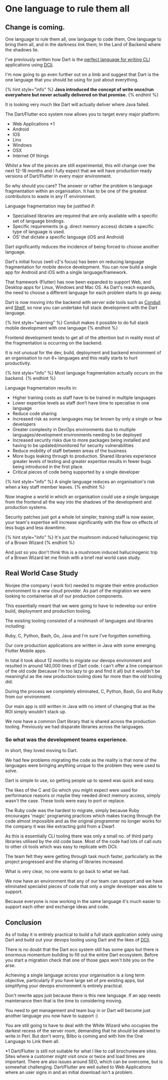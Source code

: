 # One language to rule them all

## Change is coming. 

One language to rule them all, one language to code them, One language to bring them all, and in the darkness link them; In the Land of Backend where the shadows lie.

I've previously written how Dart is the [perfect language for writing CLI](dart-the-perfect-cli-language.md) applications using [DCli](https://pub.dev/packages/dcli).

I'm now going to go even further out on a limb and suggest that Dart is the one language that you should be using for just about everything.

{% hint style="info" %}
**Java introduced the concept of write once/run everywhere but never actually delivered on that promise.**
{% endhint %}

It is looking very much like Dart will actually deliver where Java failed.

The Dart/Flutter eco system now allows you to target every major platform:

* Web Applications \*1
* Android
* IOS
* Linx
* Windows
* OSX
* Internet Of things

Whilst a few of the pieces are still experimental, this will change over the next 12-18 months and I fully expect that we will have production ready versions of Dart/Flutter in every major environment.

So why should you care? The answer or rather the problem is language fragmentation within an organisation. It has to be one of the greatest contributors to waste in any IT environment.

Language fragmentation may be justified if:

* Specialised libraries are required that are only available with a specific set of language bindings.
* Specific requirements \(e.g. direct memory access\) dictate a specific type of language is used.
* OS' that dictate a specific language \(iOS and Android\)

Dart significantly reduces the incidence of being forced to choose another language.

Dart's initial focus \(well v2's focus\) has been on reducing language fragmentation for mobile device development. You can now build a single app for Android and iOS with a single language/framework.

That framework \(Flutter\) has now been expanded to support Web,  and Desktop apps for Linux, Windows and Mac OS.  As Dart's reach expands, the need to choose a different language for each problem starts to go away. 

Dart is now moving into the backend with server side tools such as [Conduit](https://pub.dev/packages/conduit) and [Shelf](https://pub.dev/packages/shelf), so now you can undertake full stack development with the Dart language.

{% hint style="warning" %}
Conduit makes it possible to do full stack mobile development with one language
{% endhint %}

Frontend development tends to get all of the attention but in reality most of the fragmentation is occurring on the backend.

It is not unusual for the dev, build, deployment and backend environment of an organisation to run 6+ languages and this really starts to hurt productivity.

{% hint style="info" %}
Most language fragmentation actually occurs on the backend.
{% endhint %}

Language fragmentation results in:

* Higher training costs as staff have to be trained in multiple languages
* Lower expertise levels as staff don’t have time to specialise in one language
* Reduce code sharing
* Increased risk as some languages may be known by only a single or few developers
* Greater complexity in DevOps environments due to multiple languages/development environments needing to be deployed
* Increased security risks due to more packages being installed and having to be updated/monitored for security vulnerabilities
* Reduce mobility of staff between areas of the business
* More bugs leaking through to production. Shared libraries experience greater levels of testing and greater expertise results in fewer bugs being introduced in the first place.
* Critical pieces of code being supported by a single developer

{% hint style="info" %}
A single language reduces an organisation's risk when a key staff member leaves.
{% endhint %}

Now imagine a world in which an organisation could use a single language from the frontend all the way into the shadows of the development and production systems.

Security patches just got a whole lot simpler, training staff is now easier, your team's expertise will increase significantly with the flow on effects of less bugs and less downtime.  

{% hint style="info" %}
It's just the mushroom induced hallucinogenic trip of a Brown Wizard
{% endhint %}

And just so you don't think this is a mushroom induced hallucinogenic trip of a Brown Wizard let me finish with  a brief real world case study.

## **Real World Case Study**

Noojee \(the company I work for\) needed to migrate their entire production environment to a new cloud provider. As part of the migration we  were looking to containerise all of our production components.

This essentially meant that we were going to have to redevelop our entire build, deployment and production tooling.

The existing tooling consisted of a mishmash of languages and libraries including:

Ruby, C, Python, Bash, Go, Java and I'm sure I've forgotten something.

Our core production applications are written in Java with some emerging Flutter Mobile apps.

In total it took about 12 months to migrate our devops environment and resulted in around 140,000 lines of Dart code.  I can't offer a line comparison of the old code \(because I'm too lazy to go and find it all\) but it wouldn't be meaningful as the new production tooling does far more than the old tooling did.

During the process we completely eliminated, C, Python, Bash, Go and Ruby from our environment.

Our main app is still written in Java with no intent of changing that as the ROI simply wouldn't stack up.

We now have a common Dart library that is shared across the production tooling. Previously we had disparate libraries across the languages.

### So what was the development teams experience.

In short, they loved moving to Dart.

We had few problems migrating the code as the reality is that none of the languages were bringing anything unique to the problem they were used to solve.

Dart is simple to use, so getting people up to speed was quick and easy.

The likes of the C and Go which you might expect were used for performance reasons or maybe they needed direct memory access, simply wasn't the case. These tools were easy to port or replace.

The Ruby code was the hardest to migrate, simply because Ruby encourages 'magic' programing practices which makes tracing through the code almost impossible and as the original programmer no longer works for the company it was like extracting gold from a Dwarf.

As this is essentially CLI tooling there was only a small no. of third party libraries utilised by the old code base. Most of the code had lots of call outs to other cli tools which was easy to replicate with DCli.

The team felt they were getting through task much faster, particularly as the project progressed and the sharing of libraries increased.

What is very clear, no one wants to go back to what we had. 

We now have an environment that any of our team can support and we have eliminated specialist pieces of code that only a single developer was able to support.

Because everyone is now working in the same language it's much easier to support each other and exchange ideas and code.

## Conclusion

As of today it is entirely practical to build a full stack application solely using Dart and build out your devops tooling using Dart and the likes of [DCli](https://pub.dev/packages/dcli).

There is no doubt that the Dart eco system still has some gaps but there is enormous momentum building to fill out the entire Dart ecosystem. Before you start a migration check that one of those gaps won't bite you on the arse. 

Achieving a single language across your organisation is a long term objective, particularly if you have large set of pre existing apps, but simplifying your devops environment is entirely practical.

Don't rewrite apps just because there is this new language. If an app needs maintenance then that is the time to considering moving.

You need to get management and team buy in or Dart will become just another language you now have to support :\)

You are still going to have to deal with the White Wizard who occupies the darkest recess of the server room, demanding that he should be allowed to write in Perl. But don't worry, Bilbo is coming and with him the One Language to Link them all.



\*1 Dart/Flutter is still not suitable for what I like to call brochureware sites. Sites where a customer might visit once or twice and load times are important. There are also issues around SEO, which can be overcome, but is somewhat challenging. Dart/Flutter are well suited to Web Applications where an user signs in and an initial download isn't a problem.

